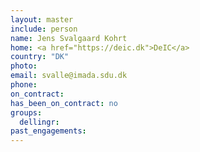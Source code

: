 ```yaml
---
layout: master
include: person
name: Jens Svalgaard Kohrt
home: <a href="https://deic.dk">DeIC</a>
country: "DK"
photo:
email: svalle@imada.sdu.dk
phone:
on_contract:
has_been_on_contract: no
groups:
  dellingr:
past_engagements:
---
```

